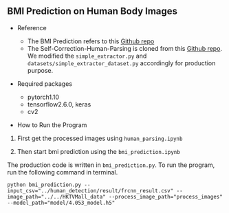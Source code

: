 ## BMI Prediction on Human Body Images
- Reference
    - The BMI Prediction refers to this [Github repo](https://github.com/atoms18/BMI-prediction-from-Human-Photograph)
    - The Self-Correction-Human-Parsing is cloned from this [Github repo](https://github.com/PeikeLi/Self-Correction-Human-Parsing). We modified the `simple_extractor.py` and `datasets/simple_extractor_dataset.py` accordingly for production purpose.

- Required packages
    - pytorch1.10
    - tensorflow2.6.0, keras
    - cv2

- How to Run the Program

1. First get the processed images using `human_parsing.ipynb`

2. Then start bmi prediction using the `bmi_prediction.ipynb`

The production code is written in `bmi_prediction.py`. To run the program, run the following command in terminal.

```
python bmi_prediction.py --input_csv="../human_detection/result/frcnn_result.csv" --image_path="../../HKTVMall_data" --process_image_path="process_images" --model_path="model/4.053_model.h5"
```
